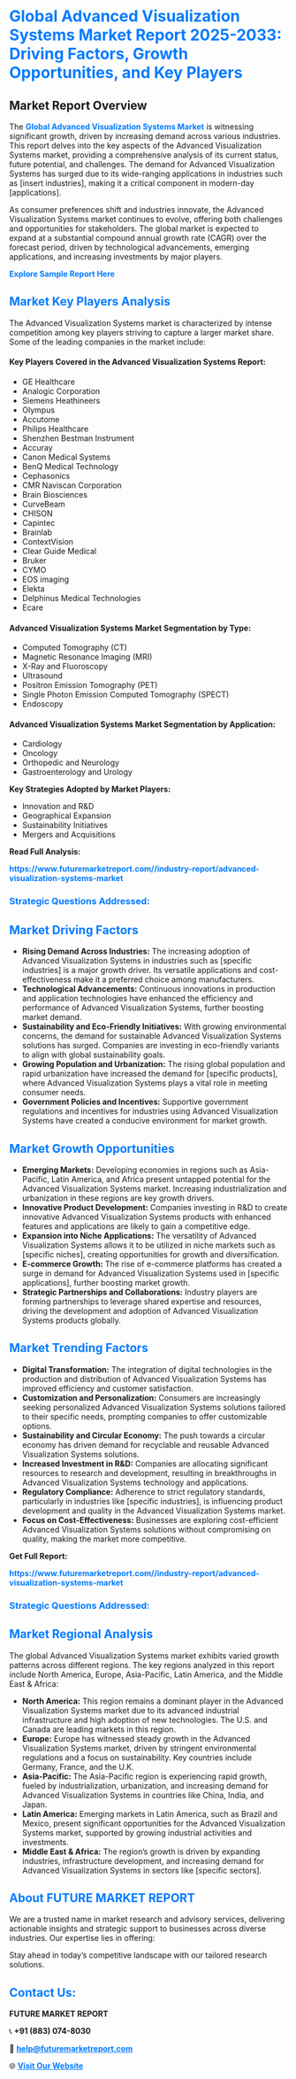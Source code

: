 <h1 style="color: #007BFF;">Global Advanced Visualization Systems Market Report 2025-2033: Driving Factors, Growth Opportunities, and Key Players</h1>

<section id="overview">
<h2>Market Report Overview</h2>
<p>The <a href="https://www.futuremarketreport.com//industry-report/advanced-visualization-systems-market" style="color: #007BFF; text-decoration: none;"><strong>Global Advanced Visualization Systems Market</strong></a> is witnessing significant growth, driven by increasing demand across various industries. This report delves into the key aspects of the Advanced Visualization Systems market, providing a comprehensive analysis of its current status, future potential, and challenges. The demand for Advanced Visualization Systems has surged due to its wide-ranging applications in industries such as [insert industries], making it a critical component in modern-day [applications].</p>
<p>As consumer preferences shift and industries innovate, the Advanced Visualization Systems market continues to evolve, offering both challenges and opportunities for stakeholders. The global market is expected to expand at a substantial compound annual growth rate (CAGR) over the forecast period, driven by technological advancements, emerging applications, and increasing investments by major players.</p>
</section>

<section id="overview">
<p><a href="https://www.futuremarketreport.com//request-sample/reportId=82874" style="color: #007BFF; text-decoration: none;"><strong>Explore Sample Report Here</strong></a></p>
</section>

<section id="key-players">
<h2 style="color: #007BFF;">Market Key Players Analysis</h2>
<p>The Advanced Visualization Systems market is characterized by intense competition among key players striving to capture a larger market share. Some of the leading companies in the market include:</p>
<h4>Key Players Covered in the Advanced Visualization Systems Report:</h4>
<ul><li>GE Healthcare</li><li>Analogic Corporation</li><li>Siemens Heathineers</li><li>Olympus</li><li>Accutome</li><li>Philips Healthcare</li><li>Shenzhen Bestman Instrument</li><li>Accuray</li><li>Canon Medical Systems</li><li>BenQ Medical Technology</li><li>Cephasonics</li><li>CMR Naviscan Corporation</li><li>Brain Biosciences</li><li>CurveBeam</li><li>CHISON</li><li>Capintec</li><li>Brainlab</li><li>ContextVision</li><li>Clear Guide Medical</li><li>Bruker</li><li>CYMO</li><li>EOS imaging</li><li>Elekta</li><li>Delphinus Medical Technologies</li><li>Ecare</li></ul>
<h4>Advanced Visualization Systems Market Segmentation by Type:</h4>
<ul><li>Computed Tomography (CT)</li><li>Magnetic Resonance Imaging (MRI)</li><li>X-Ray and Fluoroscopy</li><li>Ultrasound</li><li>Positron Emission Tomography (PET)</li><li>Single Photon Emission Computed Tomography (SPECT)</li><li>Endoscopy</li></ul>

<h4>Advanced Visualization Systems Market Segmentation by Application:</h4>
<ul><li>Cardiology</li><li>Oncology</li><li>Orthopedic and Neurology</li><li>Gastroenterology and Urology</li></ul>
<p><strong>Key Strategies Adopted by Market Players:</strong></p>
<ul>
<li>Innovation and R&D</li>
<li>Geographical Expansion</li>
<li>Sustainability Initiatives</li>
<li>Mergers and Acquisitions</li>
</ul>
</section>

<section>
<p><strong>Read Full Analysis: </strong></p><a href="https://www.futuremarketreport.com//industry-report/advanced-visualization-systems-market" style="color: #007BFF; text-decoration: none;"><strong>https://www.futuremarketreport.com//industry-report/advanced-visualization-systems-market</strong></a>
<h3 style="color: #007BFF;">Strategic Questions Addressed:</h3>
</section>

<section id="driving-factors">
<h2 style="color: #007BFF;">Market Driving Factors</h2>
<ul>
<li><strong>Rising Demand Across Industries:</strong> The increasing adoption of Advanced Visualization Systems in industries such as [specific industries] is a major growth driver. Its versatile applications and cost-effectiveness make it a preferred choice among manufacturers.</li>
<li><strong>Technological Advancements:</strong> Continuous innovations in production and application technologies have enhanced the efficiency and performance of Advanced Visualization Systems, further boosting market demand.</li>
<li><strong>Sustainability and Eco-Friendly Initiatives:</strong> With growing environmental concerns, the demand for sustainable Advanced Visualization Systems solutions has surged. Companies are investing in eco-friendly variants to align with global sustainability goals.</li>
<li><strong>Growing Population and Urbanization:</strong> The rising global population and rapid urbanization have increased the demand for [specific products], where Advanced Visualization Systems plays a vital role in meeting consumer needs.</li>
<li><strong>Government Policies and Incentives:</strong> Supportive government regulations and incentives for industries using Advanced Visualization Systems have created a conducive environment for market growth.</li>
</ul>
</section>

<section id="growth-opportunities">
<h2 style="color: #007BFF;">Market Growth Opportunities</h2>
<ul>
<li><strong>Emerging Markets:</strong> Developing economies in regions such as Asia-Pacific, Latin America, and Africa present untapped potential for the Advanced Visualization Systems market. Increasing industrialization and urbanization in these regions are key growth drivers.</li>
<li><strong>Innovative Product Development:</strong> Companies investing in R&D to create innovative Advanced Visualization Systems products with enhanced features and applications are likely to gain a competitive edge.</li>
<li><strong>Expansion into Niche Applications:</strong> The versatility of Advanced Visualization Systems allows it to be utilized in niche markets such as [specific niches], creating opportunities for growth and diversification.</li>
<li><strong>E-commerce Growth:</strong> The rise of e-commerce platforms has created a surge in demand for Advanced Visualization Systems used in [specific applications], further boosting market growth.</li>
<li><strong>Strategic Partnerships and Collaborations:</strong> Industry players are forming partnerships to leverage shared expertise and resources, driving the development and adoption of Advanced Visualization Systems products globally.</li>
</ul>
</section>

<section id="trending-factors">
<h2 style="color: #007BFF;">Market Trending Factors</h2>
<ul>
<li><strong>Digital Transformation:</strong> The integration of digital technologies in the production and distribution of Advanced Visualization Systems has improved efficiency and customer satisfaction.</li>
<li><strong>Customization and Personalization:</strong> Consumers are increasingly seeking personalized Advanced Visualization Systems solutions tailored to their specific needs, prompting companies to offer customizable options.</li>
<li><strong>Sustainability and Circular Economy:</strong> The push towards a circular economy has driven demand for recyclable and reusable Advanced Visualization Systems solutions.</li>
<li><strong>Increased Investment in R&D:</strong> Companies are allocating significant resources to research and development, resulting in breakthroughs in Advanced Visualization Systems technology and applications.</li>
<li><strong>Regulatory Compliance:</strong> Adherence to strict regulatory standards, particularly in industries like [specific industries], is influencing product development and quality in the Advanced Visualization Systems market.</li>
<li><strong>Focus on Cost-Effectiveness:</strong> Businesses are exploring cost-efficient Advanced Visualization Systems solutions without compromising on quality, making the market more competitive.</li>
</ul>
</section>

<section>
<p><strong>Get Full Report: </strong></p><a href="https://www.futuremarketreport.com//industry-report/advanced-visualization-systems-market" style="color: #007BFF; text-decoration: none;"><strong>https://www.futuremarketreport.com//industry-report/advanced-visualization-systems-market</strong></a>
<h3 style="color: #007BFF;">Strategic Questions Addressed:</h3>
</section>


<section id="regional-analysis">
<h2 style="color: #007BFF;">Market Regional Analysis</h2>
<p>The global Advanced Visualization Systems market exhibits varied growth patterns across different regions. The key regions analyzed in this report include North America, Europe, Asia-Pacific, Latin America, and the Middle East & Africa:</p>
<ul>
<li><strong>North America:</strong> This region remains a dominant player in the Advanced Visualization Systems market due to its advanced industrial infrastructure and high adoption of new technologies. The U.S. and Canada are leading markets in this region.</li>
<li><strong>Europe:</strong> Europe has witnessed steady growth in the Advanced Visualization Systems market, driven by stringent environmental regulations and a focus on sustainability. Key countries include Germany, France, and the U.K.</li>
<li><strong>Asia-Pacific:</strong> The Asia-Pacific region is experiencing rapid growth, fueled by industrialization, urbanization, and increasing demand for Advanced Visualization Systems in countries like China, India, and Japan.</li>
<li><strong>Latin America:</strong> Emerging markets in Latin America, such as Brazil and Mexico, present significant opportunities for the Advanced Visualization Systems market, supported by growing industrial activities and investments.</li>
<li><strong>Middle East & Africa:</strong> The region’s growth is driven by expanding industries, infrastructure development, and increasing demand for Advanced Visualization Systems in sectors like [specific sectors].</li>
</ul>
</section>

<footer>
<h2 style="color: #007BFF;">About FUTURE MARKET REPORT</h2>
<p>We are a trusted name in market research and advisory services, delivering actionable insights and strategic support to businesses across diverse industries. Our expertise lies in offering:</p>

<p>Stay ahead in today’s competitive landscape with our tailored research solutions.</p>

<h2 style="color: #007BFF;">Contact Us:</h2>
<p><strong>FUTURE MARKET REPORT</strong></p>
<p>📞 <strong>+91 (883) 074-8030</strong></p>
<p>📧 <strong><a href="mailto:help@futuremarketreport.com" style="color: #007BFF;">help@futuremarketreport.com</a></strong></p>
<p>🌐 <strong><a href="https://www.futuremarketreport.com/" style="color: #007BFF;">Visit Our Website</a></strong></p>
</footer>